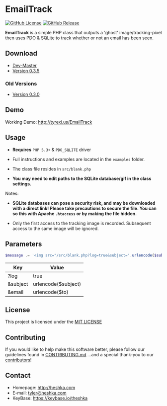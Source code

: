 EmailTrack
======

[![GitHub License](https://img.shields.io/github/license/theshka/EmailTrack.svg)](https://github.com/theshka/EmailTrack/blob/master/LICENSE.md) [![GitHub Release](https://img.shields.io/github/release/theshka/EmailTrack.svg)](https://github.com/theshka/EmailTrack/archive/master.zip)

**EmailTrack** is a simple PHP class that outputs a 'ghost' image/tracking-pixel
then uses PDO & SQLite to track whether or not an email has been seen.

## Download
* [Dev-Master](https://github.com/theshka/EmailTrack/archive/master.zip)
* [Version 0.3.5](https://github.com/theshka/EmailTrack/archive/v.0.3.5.zip)

### Old Versions
* [Version 0.3.0](https://github.com/theshka/EmailTrack/archive/V.0.3.zip)

## Demo
Working Demo: http://tyrexi.us/EmailTrack

## Usage

* __Requires__ `PHP 5.3+` & `PDO_SQLITE` driver

* Full instructions and examples are located in the `examples` folder.

* The class file resides in `src/blank.php`

* __You may need to edit paths to the SQLite database/gif in the class settings.__

Notes:
* __SQLite databases can pose a security risk, and may be downloaded with a direct link! Please take precautions to secure the file. You can so this with Apache `.htaccess` or by making the file hidden.__

* Only the first access to the tracking image is recorded. Subsequent access to the same image will be ignored.

## Parameters

```php
$message .= '<img src="/src/blank.php?log=true&subject='.urlencode($subject).'&email='.urlencode($to).'" alt="EmailTrack"/>';
```

|   **Key**   |     **Value**       |
|-------------|---------------------|
| ?log        | true                |
| &subject    | urlencode($subject) |
| &email      | urlencode($to)      |

## License
This project is licensed under the [MIT LICENSE](https://github.com/theshka/EmailTrack/blob/master/LICENSE.md)

## Contributing
If you would like to help make this software better, please follow our guidelines found in [CONTRIBUTING.md](https://github.com/theshka/EmailTrack/blob/master/CONTRIBUTING.md) ...and a special thank-you to our  [contributors](https://github.com/theshka/EmailTrack/graphs/contributors)!

## Contact
* Homepage: http://heshka.com
* E-mail: tyler@heshka.com
* KeyBase: https://keybase.io/theshka
